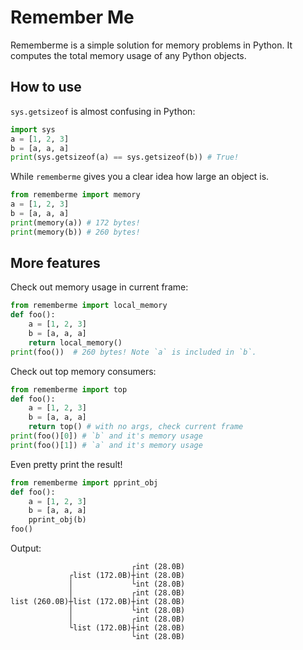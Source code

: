 # Remember Me
Rememberme is a simple solution for memory problems in Python. It computes the total memory usage of any
Python objects.

## How to use
`sys.getsizeof` is almost confusing in Python:
```python
import sys
a = [1, 2, 3]
b = [a, a, a]
print(sys.getsizeof(a) == sys.getsizeof(b)) # True!
```
While `rememberme` gives you a clear idea how large an object is.
```python
from rememberme import memory
a = [1, 2, 3]
b = [a, a, a]
print(memory(a)) # 172 bytes!
print(memory(b)) # 260 bytes!
```

## More features
Check out memory usage in current frame:
```python
from rememberme import local_memory
def foo():
    a = [1, 2, 3]
    b = [a, a, a]
    return local_memory()
print(foo())  # 260 bytes! Note `a` is included in `b`.
```
Check out top memory consumers:
```python
from rememberme import top
def foo():
    a = [1, 2, 3]
    b = [a, a, a]
    return top() # with no args, check current frame
print(foo()[0]) # `b` and it's memory usage
print(foo()[1]) # `a` and it's memory usage
```
Even pretty print the result!
```python
from rememberme import pprint_obj
def foo():
    a = [1, 2, 3]
    b = [a, a, a]
    pprint_obj(b)
foo()
```
Output:
```
                           ┌int (28.0B)
             ┌list (172.0B)┼int (28.0B)
             │             └int (28.0B)
             │             ┌int (28.0B)
list (260.0B)┼list (172.0B)┼int (28.0B)
             │             └int (28.0B)
             │             ┌int (28.0B)
             └list (172.0B)┼int (28.0B)
                           └int (28.0B)
```